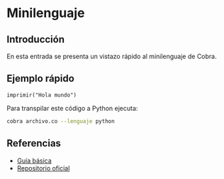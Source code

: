 # Minilenguaje

## Introducción
En esta entrada se presenta un vistazo rápido al minilenguaje de Cobra.

## Ejemplo rápido
```cobra
imprimir("Hola mundo")
```
Para transpilar este código a Python ejecuta:
```bash
cobra archivo.co --lenguaje python
```

## Referencias
- [Guía básica](guia_basica.md)
- [Repositorio oficial](https://github.com/Alphonsus411/pCobra)
